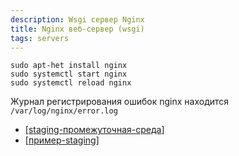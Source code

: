 ```yaml
---
description: Wsgi сервер Nginx
title: Nginx веб-сервер (wsgi)
tags: servers
---
```

```shell
sudo apt-het install nginx
sudo systemctl start nginx
sudo systemctl reload nginx
```

Журнал регистрирования ошибок nginx находится `/var/log/nginx/error.log`

- [[staging-промежуточная-среда]]
- [[пример-staging]]

[//begin]: # "Autogenerated link references for markdown compatibility"
[staging-промежуточная-среда]: staging-промежуточная-среда "Промежуточная среда (staging)"
[пример-staging]: пример-staging "Пример промежуточного сервера"
[//end]: # "Autogenerated link references"
